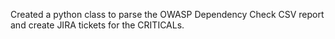Created a python class to parse the OWASP Dependency Check CSV report and create JIRA tickets for the CRITICALs.
